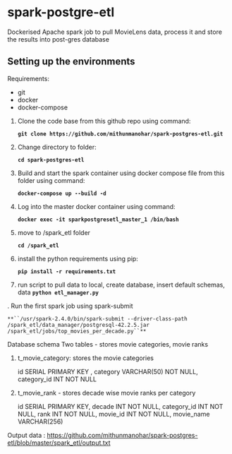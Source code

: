 # spark-postgre-etl
Dockerised Apache spark job to pull MovieLens data, process it and store the results into post-gres database


## Setting up the environments

Requirements:
- git 
- docker
- docker-compose

1. Clone the code base from this github repo using command:

    **``git clone https://github.com/mithunmanohar/spark-postgres-etl.git``**
  
2. Change directory to folder:
  
    **``cd spark-postgres-etl``**

3. Build and start the spark container using docker compose file from this folder using command:
  
    **``docker-compose up --build -d``**
  
4. Log into the master docker container using command:

    **``docker exec -it sparkpostgresetl_master_1 /bin/bash``**
  
5. move to /spark_etl folder

    **``cd /spark_etl``**
  
6. install the python requirements using pip:
 
    **``pip install -r requirements.txt``**
  
7. run script to pull data to local, create database, insert default schemas, data
   **``python etl_manager.py``**

. Run the first spark job using spark-submit

    **``/usr/spark-2.4.0/bin/spark-submit --driver-class-path /spark_etl/data_manager/postgresql-42.2.5.jar  /spark_etl/jobs/top_movies_per_decade.py``**
  
  
Database schema
Two tables - stores movie categories, movie ranks
1. t_movie_category: stores the movie categories

   id SERIAL PRIMARY KEY ,
   category VARCHAR(50) NOT NULL,
   category_id INT NOT NULL
   
2. t_movie_rank - stores decade wise movie ranks per category

   id SERIAL PRIMARY KEY,
   decade INT NOT NULL,
   category_id INT NOT NULL,
   rank INT NOT NULL,
   movie_id INT NOT NULL,
   movie_name VARCHAR(256)

Output data : https://github.com/mithunmanohar/spark-postgres-etl/blob/master/spark_etl/output.txt
